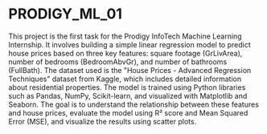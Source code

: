 # PRODIGY_ML_01
This project is the first task for the Prodigy InfoTech Machine Learning Internship. It involves building a simple linear regression model to predict house prices based on three key features: square footage (GrLivArea), number of bedrooms (BedroomAbvGr), and number of bathrooms (FullBath). The dataset used is the "House Prices - Advanced Regression Techniques" dataset from Kaggle, which includes detailed information about residential properties. The model is trained using Python libraries such as Pandas, NumPy, Scikit-learn, and visualized with Matplotlib and Seaborn. The goal is to understand the relationship between these features and house prices, evaluate the model using R² score and Mean Squared Error (MSE), and visualize the results using scatter plots.
